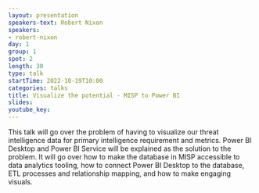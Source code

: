 ```yaml
---
layout: presentation
speakers-text: Robert Nixon 
speakers:
- robert-nixon 
day: 1
group: 1 
spot: 2
length: 30 
type: talk 
startTime: 2022-10-19T10:00
categories: talks 
title: Visualize the potential - MISP to Power BI 
slides:
youtube_key:
---
```


This talk will go over the problem of having to visualize our threat intelligence data for primary intelligence requirement and metrics. Power BI Desktop and Power BI Service will be explained as the solution to the problem. It will go over how to make the database in MISP accessible to data analytics tooling, how to connect Power BI Desktop to the database, ETL processes and relationship mapping, and how to make engaging visuals.
